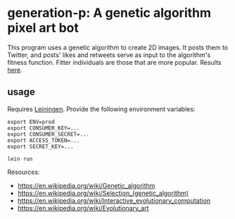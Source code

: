 # generation-p: A genetic algorithm pixel art bot

This program uses a genetic algorithm to create 2D images. It posts them to Twitter, and posts' likes and retweets serve as input to the algorithm's fitness function. Fitter individuals are those that are more popular. Results [here](https://twitter.com/generationp3).

## usage

Requires [Leiningen](https://leiningen.org/). Provide the following environment variables:

```
export ENV=prod
export CONSUMER_KEY=...
export CONSUMER_SECRET=...
export ACCESS_TOKEN=...
export SECRET_KEY=...
```

```
lein run
```


Resources:

- https://en.wikipedia.org/wiki/Genetic_algorithm
- https://en.wikipedia.org/wiki/Selection_(genetic_algorithm)
- https://en.wikipedia.org/wiki/Interactive_evolutionary_computation
- https://en.wikipedia.org/wiki/Evolutionary_art

